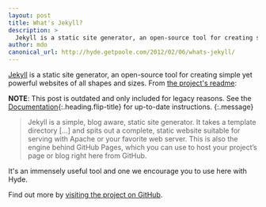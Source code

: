 ```yaml
---
layout: post
title: What's Jekyll?
description: >
  Jekyll is a static site generator, an open-source tool for creating simple yet powerful websites of all shapes and sizes.
author: mdo
canonical_url: http://hyde.getpoole.com/2012/02/06/whats-jekyll/
---
```


[Jekyll](https://jekyllrb.com) is a static site generator, an open-source tool for creating simple yet powerful websites of all shapes and sizes. From [the project's readme](https://github.com/mojombo/jekyll/blob/master/README.markdown):

**NOTE**: This post is outdated and only included for legacy reasons.
See the [Documentation][docs]{:.heading.flip-title} for up-to-date instructions.
{:.message}

  > Jekyll is a simple, blog aware, static site generator. It takes a template directory [...] and spits out a complete, static website suitable for serving with Apache or your favorite web server. This is also the engine behind GitHub Pages, which you can use to host your project’s page or blog right here from GitHub.

It's an immensely useful tool and one we encourage you to use here with Hyde.

Find out more by [visiting the project on GitHub](https://github.com/mojombo/jekyll).

[docs]: ../docs/8.0.0-beta.2/README.md
